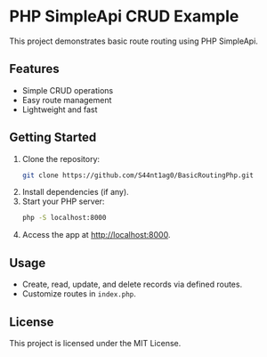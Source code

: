 # PHP SimpleApi CRUD Example

This project demonstrates basic route routing using PHP SimpleApi.

## Features

- Simple CRUD operations
- Easy route management
- Lightweight and fast

## Getting Started

1. Clone the repository:
    ```bash
    git clone https://github.com/S44nt1ag0/BasicRoutingPhp.git
    ```
2. Install dependencies (if any).
3. Start your PHP server:
    ```bash
    php -S localhost:8000
    ```
4. Access the app at [http://localhost:8000](http://localhost:8000).

## Usage

- Create, read, update, and delete records via defined routes.
- Customize routes in `index.php`.

## License

This project is licensed under the MIT License.
